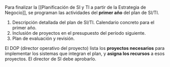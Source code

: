 Para finalizar la [[Planificación de SI y TI a partir de la Estrategia de Negocio]], se programan las actividades del **primer año** del plan de SI/TI.

1. Descripción detallada del plan de SI/TI. Calendario concreto para el primer año.
2. Inclusión de proyectos en el presupuesto del período siguiente.
3. Plan de evaluación y revisión.

El DOP (director operativo del proyecto) lista los **proyectos necesarios** para implementar los sistemas que integran el plan, y **asigna los recursos** a esos proyectos. El director de SI debe aprobarlo.
